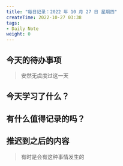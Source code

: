 ```yaml
---
title: "每日记录：2022 年 10 月 27 日 星期四"
createTime: 2022-10-27 03:38
tags:
- Daily Note
weight: 0
---
```


## 今天的待办事项

> 安然无虞度过这一天

## 今天学习了什么？

## 有什么值得记录的吗？

## 推迟到之后的内容

> 有时是会有这种事情发生的
